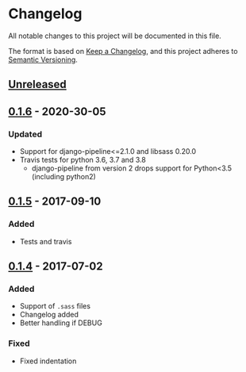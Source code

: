 # Changelog
All notable changes to this project will be documented in this file.

The format is based on [Keep a Changelog](https://keepachangelog.com/en/1.0.0/),
and this project adheres to [Semantic Versioning](https://semver.org/spec/v2.0.0.html).

## [Unreleased]

## [0.1.6] - 2020-30-05
### Updated
- Support for django-pipeline<=2.1.0 and libsass 0.20.0
- Travis tests for python 3.6, 3.7 and 3.8
  - django-pipeline from version 2 drops support for Python<3.5 (including python2)

## [0.1.5] - 2017-09-10
### Added
- Tests and travis

## [0.1.4] - 2017-07-02
### Added
- Support of `.sass` files
- Changelog added
- Better handling if DEBUG

### Fixed
- Fixed indentation

[Unreleased]: https://github.com/sonic182/libsasscompiler/compare/0.1.6...master
[0.1.6]: https://github.com/sonic182/libsasscompiler/compare/0.1.5...0.1.6
[0.1.5]: https://github.com/sonic182/libsasscompiler/compare/v0.1.4...0.1.5
[0.1.4]: https://github.com/sonic182/libsasscompiler/compare/v0.1.3...v0.1.4
[0.1.3]: https://github.com/sonic182/libsasscompiler/compare/v0.1.2...v0.1.3
